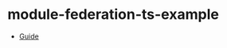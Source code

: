 # module-federation-ts-example

- [Guide](https://2woongjae.notion.site/React-TypeScript-8990ceafc1504374b5d0b13e8fb013db)

